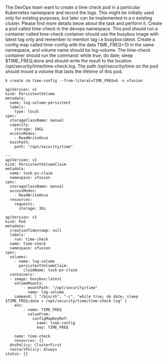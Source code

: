 The DevOps team want to create a time check pod in a particular Kubernetes namespace and record the logs. This might be initially used only for existing purposes, but later can be implemented in a n existing cluster. Please find more details beow about the task and perform it.
Create a pod called time-check in the devops namespace. This pod should run a container called time-check container should use the busybox image with latest tag only and remember to mention tag i.e busybox:latest.
Create a config map called time-config with the data TIME_FREQ=10 in the same namespace, and volume name should be log-volume.
The time-check container should run the command: while true; do date; sleep $TIME_FREQ;done and should write the result to the location /opt/security/time/time-check.log.
The path /opt/security/time on the pod should mount a volume that lasts the lifetime of this pod.


```
k create cm time-config --from-literal=TIME_FREQ=8 -n xfusion 
```

```
apiVersion: v1
kind: PersistentVolume
metadata:
  name: log-volume-persistent
  labels:
    type: local
spec:
  storageClassName: manual
  capacity:
    storage: 10Gi
  accessModes:
    - ReadWriteOnce
  hostPath:
    path: "/opt/security/time"

---
apiVersion: v1
kind: PersistentVolumeClaim
metadata:
  name: task-pv-claim
  namespace: xfusion
spec:
  storageClassName: manual
  accessModes:
    - ReadWriteOnce
  resources:
    requests:
      storage: 3Gi
```

```
apiVersion: v1
kind: Pod
metadata:
  creationTimestamp: null
  labels:
    run: time-check
  name: time-check
  namespace: xfusion
spec:
  volumes:
    - name: log-volume
      persistentVolumeClaim:
        claimName: task-pv-claim
  containers:
  - image: busybox:latest
    volumeMounts:
        - mountPath: "/opt/security/time"
          name: log-volume
    command: [ "/bin/sh", "-c", "while true; do date; sleep $TIME_FREQ;done > /opt/security/time/time-check.log" ]
    env:
        - name: TIME_FREQ
          valueFrom:
            configMapKeyRef:
              name: time-config
              key: TIME_FREQ

    name: time-check
    resources: {}
  dnsPolicy: ClusterFirst
  restartPolicy: Always
status: {}
```
